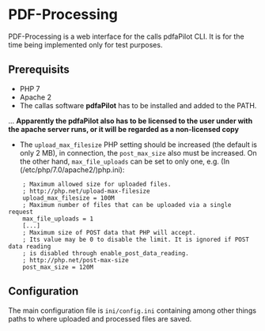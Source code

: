 # PDF-Processing
PDF-Processing is a web interface for the calls pdfaPilot CLI. 
It is for the time being implemented only for test purposes.

## Prerequisits

* PHP 7
* Apache 2
* The callas software **pdfaPilot** has to be installed and added to the PATH.

... **Apparently the pdfaPilot also has to be licensed to the user under with the apache server runs, or it will be regarded as a non-licensed copy**

* The `upload_max_filesize` PHP setting should be increased (the default is only 2 MB), in connection, the `post_max_size` also must be increased. On the other hand, `max_file_uploads` can be set to only one, e.g. (In (/etc/php/7.0/apache2/)php.ini):

```
    ; Maximum allowed size for uploaded files.
    ; http://php.net/upload-max-filesize
    upload_max_filesize = 100M
    ; Maximum number of files that can be uploaded via a single request
    max_file_uploads = 1
	[...]
    ; Maximum size of POST data that PHP will accept.
    ; Its value may be 0 to disable the limit. It is ignored if POST data reading
    ; is disabled through enable_post_data_reading.
    ; http://php.net/post-max-size
    post_max_size = 120M
```
## Configuration

The main configuration file is `ini/config.ini` containing among other things paths to where uploaded and processed files are saved.